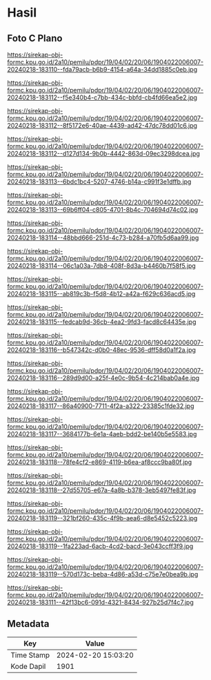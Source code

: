 # Hasil

## Foto C Plano

https://sirekap-obj-formc.kpu.go.id/2a10/pemilu/pdpr/19/04/02/20/06/1904022006007-20240218-183110--fda79acb-b6b9-4154-a64a-34dd1885c0eb.jpg

https://sirekap-obj-formc.kpu.go.id/2a10/pemilu/pdpr/19/04/02/20/06/1904022006007-20240218-183112--f5e340b4-c7bb-434c-bbfd-cb4fd66ea5e2.jpg

https://sirekap-obj-formc.kpu.go.id/2a10/pemilu/pdpr/19/04/02/20/06/1904022006007-20240218-183112--8f5172e6-40ae-4439-ad42-47dc78dd01c6.jpg

https://sirekap-obj-formc.kpu.go.id/2a10/pemilu/pdpr/19/04/02/20/06/1904022006007-20240218-183112--d127d134-9b0b-4442-863d-09ec3298dcea.jpg

https://sirekap-obj-formc.kpu.go.id/2a10/pemilu/pdpr/19/04/02/20/06/1904022006007-20240218-183113--6bdc1bc4-5207-4746-b14a-c991f3e1dffb.jpg

https://sirekap-obj-formc.kpu.go.id/2a10/pemilu/pdpr/19/04/02/20/06/1904022006007-20240218-183113--69b6ff04-c805-4701-8b4c-704694d74c02.jpg

https://sirekap-obj-formc.kpu.go.id/2a10/pemilu/pdpr/19/04/02/20/06/1904022006007-20240218-183114--48bbd666-251d-4c73-b284-a70fb5d6aa99.jpg

https://sirekap-obj-formc.kpu.go.id/2a10/pemilu/pdpr/19/04/02/20/06/1904022006007-20240218-183114--06c1a03a-7db8-408f-8d3a-b4460b7f58f5.jpg

https://sirekap-obj-formc.kpu.go.id/2a10/pemilu/pdpr/19/04/02/20/06/1904022006007-20240218-183115--ab819c3b-f5d8-4b12-a42a-f629c636acd5.jpg

https://sirekap-obj-formc.kpu.go.id/2a10/pemilu/pdpr/19/04/02/20/06/1904022006007-20240218-183115--fedcab9d-36cb-4ea2-9fd3-facd8c64435e.jpg

https://sirekap-obj-formc.kpu.go.id/2a10/pemilu/pdpr/19/04/02/20/06/1904022006007-20240218-183116--b547342c-d0b0-48ec-9536-dff58d0a1f2a.jpg

https://sirekap-obj-formc.kpu.go.id/2a10/pemilu/pdpr/19/04/02/20/06/1904022006007-20240218-183116--289d9d00-a25f-4e0c-9b54-4c214bab0a4e.jpg

https://sirekap-obj-formc.kpu.go.id/2a10/pemilu/pdpr/19/04/02/20/06/1904022006007-20240218-183117--86a40900-7711-4f2a-a322-23385c1fde32.jpg

https://sirekap-obj-formc.kpu.go.id/2a10/pemilu/pdpr/19/04/02/20/06/1904022006007-20240218-183117--3684177b-6e1a-4aeb-bdd2-be140b5e5583.jpg

https://sirekap-obj-formc.kpu.go.id/2a10/pemilu/pdpr/19/04/02/20/06/1904022006007-20240218-183118--78fe4cf2-e869-4119-b6ea-af8ccc9ba80f.jpg

https://sirekap-obj-formc.kpu.go.id/2a10/pemilu/pdpr/19/04/02/20/06/1904022006007-20240218-183118--27d55705-e67a-4a8b-b378-3eb5497fe83f.jpg

https://sirekap-obj-formc.kpu.go.id/2a10/pemilu/pdpr/19/04/02/20/06/1904022006007-20240218-183119--321bf260-435c-4f9b-aea6-d8e5452c5223.jpg

https://sirekap-obj-formc.kpu.go.id/2a10/pemilu/pdpr/19/04/02/20/06/1904022006007-20240218-183119--1fa223ad-6acb-4cd2-bacd-3e043ccff3f9.jpg

https://sirekap-obj-formc.kpu.go.id/2a10/pemilu/pdpr/19/04/02/20/06/1904022006007-20240218-183119--570d173c-beba-4d86-a53d-c75e7e0bea9b.jpg

https://sirekap-obj-formc.kpu.go.id/2a10/pemilu/pdpr/19/04/02/20/06/1904022006007-20240218-183111--42f13bc6-091d-4321-8434-927b25d7f4c7.jpg


## Metadata

| Key        | Value               |
| ---------- | ------------------- |
| Time Stamp | 2024-02-20 15:03:20 |
| Kode Dapil | 1901                |




